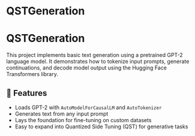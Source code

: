 # QSTGeneration
# QSTGeneration

This project implements basic text generation using a pretrained GPT-2 language model. It demonstrates how to tokenize input prompts, generate continuations, and decode model output using the Hugging Face Transformers library.

## 🔧 Features

- Loads GPT-2 with `AutoModelForCausalLM` and `AutoTokenizer`
- Generates text from any input prompt
- Lays the foundation for fine-tuning on custom datasets
- Easy to expand into Quantized Side Tuning (QST) for generative tasks
